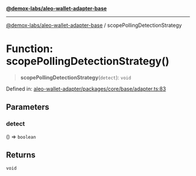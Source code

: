 [**@demox-labs/aleo-wallet-adapter-base**](../README.md)

***

[@demox-labs/aleo-wallet-adapter-base](../README.md) / scopePollingDetectionStrategy

# Function: scopePollingDetectionStrategy()

> **scopePollingDetectionStrategy**(`detect`): `void`

Defined in: [aleo-wallet-adapter/packages/core/base/adapter.ts:83](https://github.com/demox-labs/aleo-wallet-adapter/blob/818636b4a87a5b81f15303d0099057a3563c844a/packages/core/base/adapter.ts#L83)

## Parameters

### detect

() => `boolean`

## Returns

`void`
